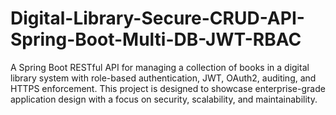 # Digital-Library-Secure-CRUD-API-Spring-Boot-Multi-DB-JWT-RBAC
A Spring Boot RESTful API for managing a collection of books in a digital library system with role-based authentication, JWT, OAuth2, auditing, and HTTPS enforcement. This project is designed to showcase enterprise-grade application design with a focus on security, scalability, and maintainability.
